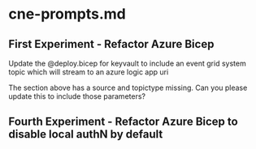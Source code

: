 # cne-prompts.md

## First Experiment - Refactor Azure Bicep

Update the @deploy.bicep for keyvault to include an event grid system topic which will stream to an azure logic app uri

The section above has a source and topictype missing. Can you please update this to include those parameters?

## Fourth Experiment - Refactor Azure Bicep to disable local authN by default

